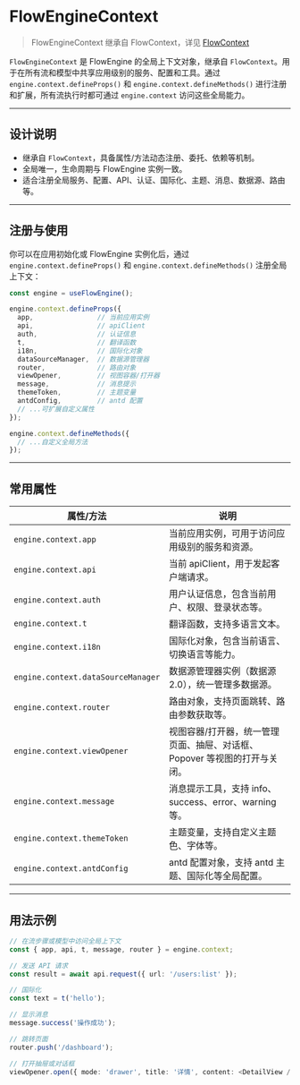 # FlowEngineContext

> FlowEngineContext 继承自 FlowContext，详见 [FlowContext](./flow-context)

`FlowEngineContext` 是 FlowEngine 的全局上下文对象，继承自 `FlowContext`。用于在所有流和模型中共享应用级别的服务、配置和工具。通过 `engine.context.defineProps()` 和 `engine.context.defineMethods()` 进行注册和扩展，所有流执行时都可通过 `engine.context` 访问这些全局能力。

---

## 设计说明

- 继承自 `FlowContext`，具备属性/方法动态注册、委托、依赖等机制。
- 全局唯一，生命周期与 FlowEngine 实例一致。
- 适合注册全局服务、配置、API、认证、国际化、主题、消息、数据源、路由等。

---

## 注册与使用

你可以在应用初始化或 FlowEngine 实例化后，通过 `engine.context.defineProps()` 和 `engine.context.defineMethods()` 注册全局上下文：

```ts
const engine = useFlowEngine();

engine.context.defineProps({
  app,                // 当前应用实例
  api,                // apiClient
  auth,               // 认证信息
  t,                  // 翻译函数
  i18n,               // 国际化对象
  dataSourceManager,  // 数据源管理器
  router,             // 路由对象
  viewOpener,         // 视图容器/打开器
  message,            // 消息提示
  themeToken,         // 主题变量
  antdConfig,         // antd 配置
  // ...可扩展自定义属性
});

engine.context.defineMethods({
  // ...自定义全局方法
});
```

---

## 常用属性

| 属性/方法                   | 说明                                                                                  |
|----------------------------|---------------------------------------------------------------------------------------|
| `engine.context.app`           | 当前应用实例，可用于访问应用级别的服务和资源。                                         |
| `engine.context.api`           | 当前 apiClient，用于发起客户端请求。                                                   |
| `engine.context.auth`          | 用户认证信息，包含当前用户、权限、登录状态等。                                        |
| `engine.context.t`             | 翻译函数，支持多语言文本。                                                             |
| `engine.context.i18n`          | 国际化对象，包含当前语言、切换语言等能力。                                             |
| `engine.context.dataSourceManager` | 数据源管理器实例（数据源 2.0），统一管理多数据源。                              |
| `engine.context.router`        | 路由对象，支持页面跳转、路由参数获取等。                                               |
| `engine.context.viewOpener`    | 视图容器/打开器，统一管理页面、抽屉、对话框、Popover 等视图的打开与关闭。              |
| `engine.context.message`       | 消息提示工具，支持 info、success、error、warning 等。                                  |
| `engine.context.themeToken`    | 主题变量，支持自定义主题色、字体等。                                                   |
| `engine.context.antdConfig`    | antd 配置对象，支持 antd 主题、国际化等全局配置。                                      |

---

## 用法示例

```ts
// 在流步骤或模型中访问全局上下文
const { app, api, t, message, router } = engine.context;

// 发送 API 请求
const result = await api.request({ url: '/users:list' });

// 国际化
const text = t('hello');

// 显示消息
message.success('操作成功');

// 跳转页面
router.push('/dashboard');

// 打开抽屉或对话框
viewOpener.open({ mode: 'drawer', title: '详情', content: <DetailView /> });
```
